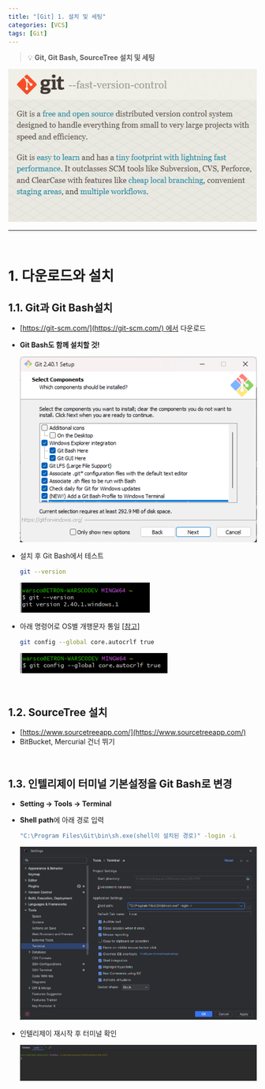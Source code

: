 ```yaml
---
title: "[Git] 1. 설치 및 세팅"
categories: [VCS]
tags: [Git]
---
```


> 💡 **Git, Git Bash, SourceTree 설치 및 세팅**

![image1](/images/Git-설치-및-세팅/Untitled.png)

---

<br>

# 1. 다운로드와 설치

## 1.1. Git과 Git Bash설치
- [https://git-scm.com/](https://git-scm.com/) 에서 다운로드
- **Git Bash도 함께 설치할 것!**
    
    ![Untitled](/images/Git-설치-및-세팅/Untitled%201.png)
    

- 설치 후 Git Bash에서 테스트
    
    ```bash
    git --version
    ```
    
    ![Untitled](/images/Git-설치-및-세팅/Untitled%202.png)
    

- 아래 명령어로 OS별 개행문자 통일 [[참고](https://director-joe.kr/89)]
    
    ```bash
    git config --global core.autocrlf true
    ```
    
    ![Untitled](/images/Git-설치-및-세팅/Untitled%203.png)
    
<br>

## 1.2. SourceTree 설치

- [https://www.sourcetreeapp.com/](https://www.sourcetreeapp.com/)
- BitBucket, Mercurial 건너 뛰기

<br>

## 1.3. 인텔리제이 터미널 기본설정을 Git Bash로 변경

- **Setting → Tools → Terminal**
- **Shell path**에 아래 경로 입력
    
    ```bash
    "C:\Program Files\Git\bin\sh.exe(shell이 설치된 경로)" -login -i
    ```
    
    ![Untitled](/images/Git-설치-및-세팅/Untitled%204.png)
    
- 인텔리제이 재시작 후 터미널 확인
    
    ![Untitled](/images/Git-설치-및-세팅/Untitled%205.png)